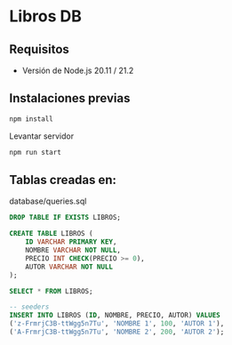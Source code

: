 # Libros DB

## Requisitos

-   Versión de Node.js 20.11 / 21.2

## Instalaciones previas

```sh
npm install
```

Levantar servidor

```sh
npm run start
```

## Tablas creadas en:

database/queries.sql

```sql
DROP TABLE IF EXISTS LIBROS;

CREATE TABLE LIBROS (
	ID VARCHAR PRIMARY KEY,
	NOMBRE VARCHAR NOT NULL,
	PRECIO INT CHECK(PRECIO >= 0),
	AUTOR VARCHAR NOT NULL
);

SELECT * FROM LIBROS;

-- seeders
INSERT INTO LIBROS (ID, NOMBRE, PRECIO, AUTOR) VALUES
('z-FrmrjC3B-ttWgg5n7Tu', 'NOMBRE 1', 100, 'AUTOR 1'),
('A-FrmrjC3B-ttWgg5n7Tu', 'NOMBRE 2', 200, 'AUTOR 2');
```
